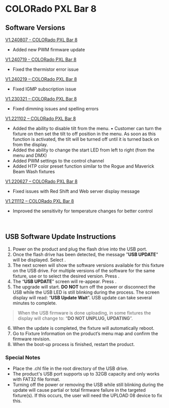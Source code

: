 # COLORado PXL Bar 8

## Software Versions

[V1.240807 - COLORado PXL Bar 8](https://github.com/Chauvet-Pro/COLORADOPXLBAR8/blob/54f512eb1b25fcddd209a251afc71c81b875509b/FIRMWARE/V1.240807.zip)
- Added new PWM firmware update

[V1.240719 - COLORado PXL Bar 8](https://github.com/Chauvet-Pro/COLORADOPXLBAR8/blob/a0feeceb9c92af3a0c12a8a8d2899c4e421d344f/FIRMWARE/V1.240719.zip)
- Fixed the thermistor error issue

[V1.240219 – COLORado PXL Bar 8](https://github.com/Chauvet-Pro/COLORADOPXLBAR8/blob/df907d5822307a832c1fc9611a6ab5c992eccc2a/FIRMWARE/V1.240219.zip)
-	Fixed IGMP subscription issue

[V1.230321 – COLORado PXL Bar 8](https://github.com/Chauvet-Pro/COLORADOPXLBAR8/blob/df907d5822307a832c1fc9611a6ab5c992eccc2a/FIRMWARE/V1.230321.zip)
-	Fixed dimming issues and spelling errors

[V1.221102 – COLORado PXL Bar 8](https://github.com/Chauvet-Pro/COLORADOPXLBAR8/blob/df907d5822307a832c1fc9611a6ab5c992eccc2a/FIRMWARE/V1.221102.zip)
-	Added the ability to disable tilt from the menu.
•	Customer can turn the fixture on then set the tilt to off position in the menu. As soon as this function is activated, the tilt will be turned off until it is turned back on from the display.
-	Added the ability to change the start LED from left to right (from the menu and DMX)
-	Added PWM settings to the control channel
-	Added HTP color preset function similar to the Rogue and Maverick Beam Wash fixtures

[V1.220627 – COLORado PXL Bar 8](https://github.com/Chauvet-Pro/COLORADOPXLBAR8/blob/df907d5822307a832c1fc9611a6ab5c992eccc2a/FIRMWARE/V1.220627.zip)
-	Fixed issues with Red Shift and Web server display message

[V1.211112 – COLORado PXL Bar 8](https://github.com/Chauvet-Pro/COLORADOPXLBAR8/blob/df907d5822307a832c1fc9611a6ab5c992eccc2a/FIRMWARE/V1.211112.zip)
-	Improved the sensitivity for temperature changes for better control

&nbsp;

## USB Software Update Instructions
1. Power on the product and plug the flash drive into the USB port.
2.	Once the flash drive has been detected, the message "**USB UPDATE**" will be displayed. Select **<YES>**.  
3.	The next screen will show the software versions available for this fixture on the USB drive.  For multiple versions of the software for the same fixture, use **<UP>** or **<DOWN>** to select the desired version.  Press **<ENTER>**.
4.	The “**USB UPDATE**” screen will re-appear.  Press **<YES>**.
5.	The upgrade will start. **DO NOT** turn off the power or disconnect the USB while the USB LED is still blinking during the process. The screen display will read: “**USB Update Wait**”. USB update can take several minutes to complete.
   >When the USB firmware is done uploading, in some fixtures the display will change to: “**DO NOT UNPLUG, UPDATING**”.
6.	When the update is completed, the fixture will automatically reboot.
7.	Go to Fixture Information on the product’s menu map and confirm the firmware revision.
8.	When the boot-up process is finished, restart the product.

### Special Notes
* Place the .chl file in the root directory of the USB drive.
* The product's USB port supports up to 32GB capacity and only works with FAT32 file format.
* Turning off the power or removing the USB while still blinking during the update will cause partial or total firmware failure in the targeted fixture(s). If this occurs, the user will need the UPLOAD 08 device to fix this.
